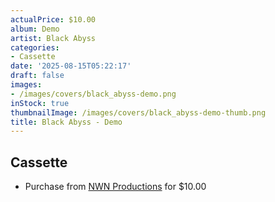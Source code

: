 ```yaml
---
actualPrice: $10.00
album: Demo
artist: Black Abyss
categories:
- Cassette
date: '2025-08-15T05:22:17'
draft: false
images:
- /images/covers/black_abyss-demo.png
inStock: true
thumbnailImage: /images/covers/black_abyss-demo-thumb.png
title: Black Abyss - Demo
---
```


## Cassette
* Purchase from [NWN Productions](http://shop.nwnprod.com/index.php?route=product/product&path=73&product_id=9950&sort=pd.name&order=ASC) for $10.00

